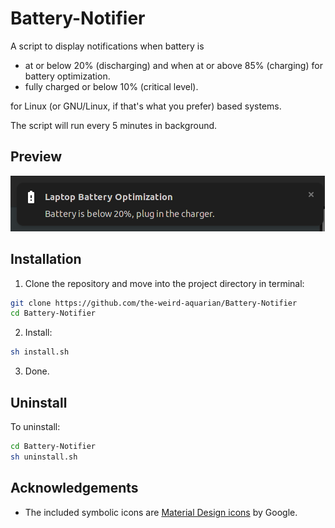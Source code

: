 # Battery-Notifier

A script to display notifications when battery is 
- at or below 20% (discharging) and when at or above 85% (charging) for battery optimization.
- fully charged or below 10% (critical level).

for Linux (or GNU/Linux, if that's what you prefer) based systems.

The script will run every 5 minutes in background.

## Preview

![widget-factory](/images/preview.png?raw=true)


## Installation

1. Clone the repository and move into the project directory in terminal:

```sh
git clone https://github.com/the-weird-aquarian/Battery-Notifier
cd Battery-Notifier
```

2. Install:

```sh
sh install.sh
```

3. Done.

## Uninstall

To uninstall:

```sh
cd Battery-Notifier
sh uninstall.sh
```

## Acknowledgements

- The included symbolic icons are [Material Design icons](https://github.com/google/material-design-icons) by Google.
